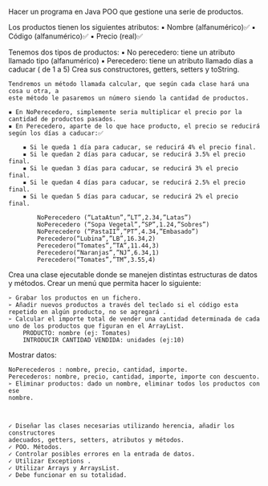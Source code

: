 Hacer un programa en Java POO que gestione una serie de productos.

Los productos tienen los siguientes atributos:
    ▪ Nombre (alfanumérico)✅
    ▪ Código (alfanumérico)✅
    ▪ Precio (real)✅

Tenemos dos tipos de productos:
    ▪ No perecedero: tiene un atributo llamado tipo (alfanumérico)
    ▪ Perecedero: tiene un atributo llamado días a caducar ( de 1 a 5)
    Crea sus constructores, getters, setters y toString.

    Tendremos un método llamada calcular, que según cada clase hará una cosa u otra, a
    este método le pasaremos un número siendo la cantidad de productos.
    
    ▪ En NoPerecedero, simplemente seria multiplicar el precio por la cantidad de productos pasados.
    ▪ En Perecedero, aparte de lo que hace producto, el precio se reducirá según los días a caducar:✅
    
        ▪ Si le queda 1 día para caducar, se reducirá 4% el precio final.
        ▪ Si le quedan 2 días para caducar, se reducirá 3.5% el precio final.
        ▪ Si le quedan 3 días para caducar, se reducirá 3% el precio final.
        ▪ Si le quedan 4 días para caducar, se reducirá 2.5% el precio final.
        ▪ Si le quedan 5 días para caducar, se reducirá 2% el precio final.

            NoPerecedero (“LataAtun”,”LT”,2.34,”Latas”)
            NoPerecedero (“Sopa Vegetal”,”SP”,1.24,”Sobres”)
            NoPerecedero (“PastaII”,”PT”,4.34,”Embasado”)
            Perecedero(“Lubina”,”LB”,16.34,2)
            Perecedero(“Tomates”,”TA”,11.44,3)
            Perecedero(“Naranjas”,”NJ”,6.34,1)
            Perecedero(“Tomates”,”TM”,3.55,4)

Crea una clase ejecutable donde se manejen distintas estructuras de datos y métodos.
Crear un menú que permita hacer lo siguiente:

    ➢ Grabar los productos en un fichero.
    ➢ Añadir nuevos productos a través del teclado si el código esta repetido en algún producto, no se agregará .
    ➢ Calcular el importe total de vender una cantidad determinada de cada uno de los productos que figuran en el ArrayList.
        PRODUCTO: nombre (ej: Tomates)
        INTRODUCIR CANTIDAD VENDIDA: unidades (ej:10)

Mostrar datos:

    NoPerecederos : nombre, precio, cantidad, importe.
    Perecederos: nombre, precio, cantidad, importe, importe con descuento.
    ➢ Eliminar productos: dado un nombre, eliminar todos los productos con ese
    nombre.



    ✓ Diseñar las clases necesarias utilizando herencia, añadir los constructores
    adecuados, getters, setters, atributos y métodos.
    ✓ POO. Métodos.
    ✓ Controlar posibles errores en la entrada de datos.
    ✓ Utilizar Exceptions .
    ✓ Utilizar Arrays y ArraysList.
    ✓ Debe funcionar en su totalidad.